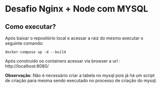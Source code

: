 # Desafio Nginx + Node com MYSQL

## Como executar?

Após baixar o repositório local e acessar a raiz do mesmo executar o seguinte comando:

`docker-compose up -d --build`

Após construido os containers acessar via browser a url : http://localhost:8080/

**Observação**: Não é necessário criar a tabela no mysql pois já há um script de criação para mesma sendo executado no processo de criação do mysql.
